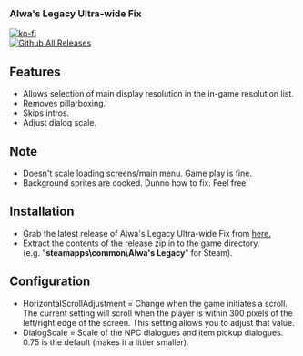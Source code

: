### Alwa's Legacy Ultra-wide Fix

[![ko-fi](https://ko-fi.com/img/githubbutton_sm.svg)](https://ko-fi.com/F2F2DI3WA)<br>
[![Github All Releases](https://img.shields.io/github/downloads/p1xel8ted/AlwasLegacy/total.svg)](https://github.com/p1xel8ted/AlwasLegacy/releases)

## Features
- Allows selection of main display resolution in the in-game resolution list.
- Removes pillarboxing.
- Skips intros.
- Adjust dialog scale.

## Note
- Doesn't scale loading screens/main menu. Game play is fine.
- Background sprites are cooked. Dunno how to fix. Feel free.

## Installation
- Grab the latest release of Alwa's Legacy Ultra-wide Fix from [here.](https://github.com/p1xel8ted/AlwasLegacy/releases)
- Extract the contents of the release zip in to the game directory.<br />(e.g. "**steamapps\common\Alwa's Legacy**" for Steam).

## Configuration
- HorizontalScrollAdjustment = Change when the game initiates a scroll. The current setting will scroll when the player is within 300 pixels of the left/right edge of the screen. This setting allows you to adjust that value.
- DialogScale = Scale of the NPC dialogues and item pickup dialogues. 0.75 is the default (makes it a littler smaller).
